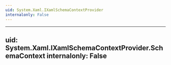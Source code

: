 ```yaml
---
uid: System.Xaml.IXamlSchemaContextProvider
internalonly: False
---
```


---
uid: System.Xaml.IXamlSchemaContextProvider.SchemaContext
internalonly: False
---
